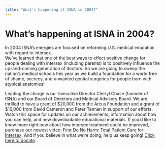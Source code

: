 ```yaml
---
title: "What’s happening at ISNA in 2004?"
---
```


# What’s happening at ISNA in 2004?

In 2004 ISNA’s energies are focused on reforming U.S. medical education with regard to intersex.  
We’ve learned that one of the best ways to effect positive change for people dealing with intersex (including parents) is to positively influence the up-and-coming generation of doctors. So we are going to sweep the nation’s medical schools this year as we build a foundation for a world free of shame, secrecy, and unwanted genital surgeries for people born with atypical anatomies!  
  
Leading the charge is our Executive Director Cheryl Chase (founder of ISNA) and our Board of Directors and Medical Advisory Board. We are thrilled to have a grant of $20,000 from the Arcus Foundation and a grant of $16,000 from David Cameron and Peter Tannen in support of our efforts. Watch this space for updates on our achievements, information about how you can help, and new downloadable educational materials. If you’d like to know more right now about how intersex treatment could be improved, purchase our newest video: [First Do No Harm: Total Patient Care for Intersex][1]. And if you believe in what we’re doing, help us keep going! [Click here to donate][2].

 [1]: totalpatientcare
 [2]: /donate
